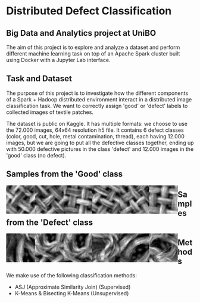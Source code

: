 # Distributed Defect Classification

## Big Data and Analytics project at UniBO

The aim of this project is to explore and analyze a dataset and perform different machine learning task on top of an Apache Spark cluster built using Docker with a Jupyter Lab interface.

## Task and Dataset

The purpose of this project is to investigate how the different components of a Spark + Hadoop distributed environment interact in a distributed image classification task. We want to correctly assign 'good' or 'defect' labels to collected images of textile patches.

The dataset is public on Kaggle. It has multiple formats: we choose to use the 72.000 images, 64x64 resolution h5 file. It contains 6 defect classes (color, good, cut, hole, metal contamination, thread), each having 12.000 images, but we are going to put all the defective classes together, ending up with 50.000 defective pictures in the class 'defect' and 12.000 images in the 'good' class (no defect).

## Samples from the 'Good' class

<div align="center">
<img src="assets/12000.jpeg" alt="Image 1" style="float: left; width: 8vw;" />
<img src="assets/12001.jpeg" alt="Image 1" style="float: left; width: 8vw;" />
<img src="assets/12002.jpeg" alt="Image 1" style="float: left; width: 8vw;" />
<img src="assets/12003.jpeg" alt="Image 1" style="float: left; width: 8vw;" />
<img src="assets/12004.jpeg" alt="Image 1" style="float: left; width: 8vw;" />
<img src="assets/12005.jpeg" alt="Image 1" style="float: left; width: 8vw;" />
</div>

## Samples from the 'Defect' class

<div align="center">
<img src="assets/18006.jpeg" alt="Image 1" style="float: left; width: 8vw;" />
<img src="assets/18007.jpeg" alt="Image 1" style="float: left; width: 8vw;" />
<img src="assets/18010.jpeg" alt="Image 1" style="float: left; width: 8vw;" />
<img src="assets/18012.jpeg" alt="Image 1" style="float: left; width: 8vw;" />
<img src="assets/18037.jpeg" alt="Image 1" style="float: left; width: 8vw;" />
<img src="assets/18140.jpeg" alt="Image 1" style="float: left; width: 8vw;" />
</div>

## Methods

We make use of the following classification methods:

- ASJ (Approximate Similarity Join) (Supervised)
- K-Means & Bisecting K-Means (Unsupervised)

